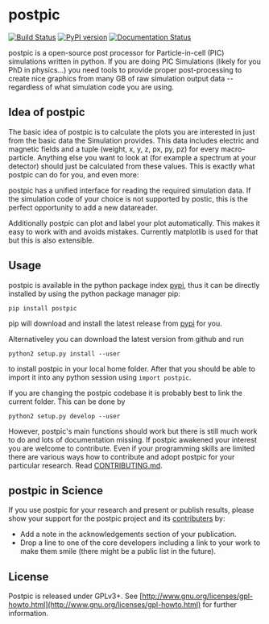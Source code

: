 postpic
=======
[![Build Status](https://travis-ci.org/skuschel/postpic.svg?branch=master)](https://travis-ci.org/skuschel/postpic)
[![PyPI version](https://badge.fury.io/py/postpic.png)](http://badge.fury.io/py/postpic)
[![Documentation Status](https://readthedocs.org/projects/postpic/badge/?version=latest)](https://readthedocs.org/projects/postpic/?badge=latest)

postpic is a open-source post processor for Particle-in-cell (PIC) simulations written in python.  If you are doing PIC Simulations (likely for you PhD in physics...) you need tools to provide proper post-processing to create nice graphics from many GB of raw simulation output data -- regardless of what simulation code you are using.

Idea of postpic
---------------

The basic idea of postpic is to calculate the plots you are interested in just from the basic data the Simulation provides. This data includes electric and magnetic fields and a tuple (weight, x, y, z, px, py, pz) for every macro-particle. Anything else you want to look at (for example a spectrum at your detector) should just be calculated from these values. This is exactly what postpic can do for you, and even more:

postpic has a unified interface for reading the required simulation data. If the simulation code of your choice is not supported by postic, this is the perfect opportunity to add a new datareader.

Additionally postpic can plot and label your plot automatically. This makes it easy to work with and avoids mistakes. Currently matplotlib is used for that but this is also extensible.

Usage
-----
postpic is available in the python package index [pypi](https://pypi.python.org/pypi/postpic/), thus it can be directly installed by using the python package manager pip:

`pip install postpic`

pip will download and install the latest release from [pypi](https://pypi.python.org/pypi/postpic/) for you.

Alternativeley you can download the latest version from github and run

`python2 setup.py install --user`

to install postpic in your local home folder. After that you should be able to import it into any python session using `import postpic`.

If you are changing the postpic codebase it is probably best to link the current folder. This can be done by

`python2 setup.py develop --user`

However, postpic's main functions should work but there is still much work to do and lots of documentation missing. If postpic awakened your interest you are welcome to contribute. Even if your programming skills are limited there are various ways how to contribute and adopt postpic for your particular research. Read [CONTRIBUTING.md](../master/CONTRIBUTING.md).


postpic in Science
------------------

If you use postpic for your research and present or publish results, please show your support for the postpic project and its [contributers](https://github.com/skuschel/postpic/graphs/contributors) by:

  * Add a note in the acknowledgements section of your publication.
  * Drop a line to one of the core developers including a link to your work to make them smile (there might be a public list in the future).

License
-------

Postpic is released under GPLv3+. See [http://www.gnu.org/licenses/gpl-howto.html](http://www.gnu.org/licenses/gpl-howto.html) for further information.
